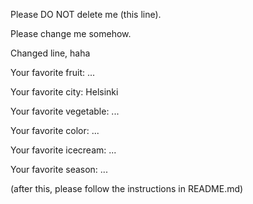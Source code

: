 Please DO NOT delete me (this line).


Please change me somehow.

Changed line, haha



Your favorite fruit: ...

Your favorite city: Helsinki

Your favorite vegetable: ...

Your favorite color: ...

Your favorite icecream: ...

Your favorite season: ...


(after this, please follow the instructions in README.md)
